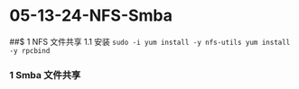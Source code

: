 # 05-13-24-NFS-Smba
##$ 1 NFS 文件共享
    1.1 安装
    ```
    sudo -i
    yum install -y nfs-utils
    yum install -y rpcbind
    ```


### 1 Smba 文件共享